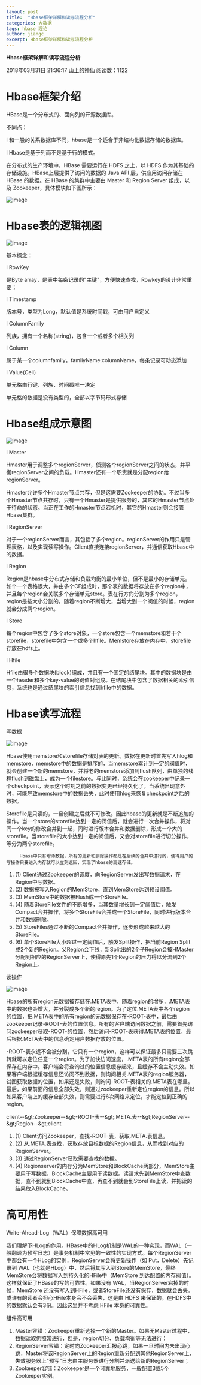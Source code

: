 ```yaml
---
layout: post
title:  "Hbase框架详解和读写流程分析"
categories: 大数据
tags: hbase 理论
author: jiangc
excerpt: Hbase框架详解和读写流程分析
---
```

**Hbase框架详解和读写流程分析**

2018年03月31日 21:36:17 [山上的神仙](https://me.csdn.net/u011833033) 阅读数：1122

# Hbase框架介绍

HBase是一个分布式的、面向列的开源数据库。

不同点：

l  和一般的关系数据库不同，hbase是一个适合于非结构化数据存储的数据库。

l  Hbase是基于列而不是基于行的模式。

在分布式的生产环境中，HBase 需要运行在 HDFS 之上，以 HDFS 作为其基础的存储设施。HBase上层提供了访问的数据的 Java API 层，供应用访问存储在 HBase 的数据。在 HBase 的集群中主要由 Master 和 Region Server 组成，以及 Zookeeper，具体模块如下图所示：

![image](/images/2018\03\dsj\1569799038994.jpg "image")

# Hbase表的逻辑视图

![image](/images/2018\03\dsj\1569799039002.jpg "image")

基本概念：

l  RowKey

是Byte array，是表中每条记录的&quot;主键&quot;，方便快速查找，Rowkey的设计非常重要；

l  Timestamp

版本号，类型为Long，默认值是系统时间戳，可由用户自定义

l  ColumnFamily

列族，拥有一个名称(string)，包含一个或者多个相关列

l  Column

属于某一个columnfamily，familyName:columnName，每条记录可动态添加

l  Value(Cell)

单元格由行键、列族、时间戳唯一决定

单元格的数据是没有类型的，全部以字节码形式存储

# Hbase组成示意图

![image](/images/2018\03\dsj\1569799039006.jpg "image")

l  Master

Hmaster用于调整多个regionServer，侦测各个regionServer之间的状态，并平衡regionServer之间的负载。Hmaster还有一个职责就是分配region给regionServer。

Hmaster允许多个Hmaster节点共存，但是这需要Zookeeper的协助。不过当多个Hmaster节点共存时，只有一个Hmaster是提供服务的，其它的Hmaster节点处于待命的状态。当正在工作的Hmaster节点宕机时，其它的Hmaster则会接管Hbase集群。

l  RegionServer

对于一个regionServer而言，其包括了多个region。regionServer的作用只是管理表格，以及实现读写操作。Client直接连接regionServer，并通信获取Hbase中的数据。

l  Region

Region是hbase中分布式存储和负载均衡的最小单位，但不是最小的存储单元。如个一个表格很大，并由多个CF组成时，那个表的数据将存放在多个region中，并且每个region会关联多个存储单元store。表在行方向分割为多个region，region是按大小分割的，随着region不断增大，当增大到一个阀值的时候，region就会分成两个region。

l  Store

每个region中包含了多个store对象，一个store包含一个memstore和若干个storefile，storefile中包含一个或多个hfile。Memstore存放在内存中，storefile存放在hdfs上。

l  Hfile

Hfile由很多个数据块(block)组成，并且有一个固定的结尾块。其中的数据块是由一个header和多个key-value的键值对组成。在结尾块中包含了数据相关的索引信息，系统也是通过结尾块的索引信息找到hfile中的数据。

# Hbase读写流程

写数据

![image](/images/2018\03\dsj\1569799039012.jpg "image")

Hbase使用memstore和storefile存储对表的更新。数据在更新时首先写入hlog和memstore，memstore中的数据是排序的，当memstore累计到一定的阀值时，就会创建一个新的memstore，并将老的memstore添加到flush队列，由单独的线程flush到磁盘上，成为一个filestore。与此同时，系统会在zookeeper中记录一个checkpoint，表示这个时刻之前的数据变更已经持久化了。当系统出现意外时，可能导致memstore中的数据丢失，此时使用hlog来恢复checkpoint之后的数据。

Storefile是只读的，一旦创建之后就不可修改。因此hbase的更新就是不断追加的操作。当一个store的storefile达到一定的阀值后，就会进行一次合并操作，将对同一个key的修改合并到一起，同时进行版本合并和数据删除，形成一个大的storefile。当storefile的大小达到一定的阀值后，又会对storefile进行切分操作，等分为两个storefile。

         Hbase中只有增添数据，所有的更新和删除操作都是在后续的合并中进行的，使得用户的写操作只要进入内存就可以立刻返回，实现了hbase的高速存储。

1. (1) Client通过Zookeeper的调度，向RegionServer发出写数据请求，在Region中写数据。
2. (2) 数据被写入Region的MemStore，直到MemStore达到预设阈值。
3. (3) MemStore中的数据被Flush成一个StoreFile。
4. (4) 随着StoreFile文件的不断增多，当其数量增长到一定阈值后，触发Compact合并操作，将多个StoreFile合并成一个StoreFile，同时进行版本合并和数据删除。
5. (5) StoreFiles通过不断的Compact合并操作，逐步形成越来越大的StoreFile。
6. (6) 单个StoreFile大小超过一定阈值后，触发Split操作，把当前Region Split成2个新的Region。父Region会下线，新Split出的2个子Region会被HMaster分配到相应的RegionServer上，使得原先1个Region的压力得以分流到2个Region上。

读操作

![image](/images/2018\03\dsj\1569799039021.jpg "image")

Hbase的所有region元数据被存储在.META表中，随着region的增多，.META表中的数据也会增大，并分裂成多个新的region。为了定位.META表中各个region的位置，把.META表中的所有region的元数据保存在-ROOT-表中，最后由zookeeper记录-ROOT-表的位置信息。所有的客户端访问数据之前，需要首先访问zookeeper获取-ROOT-的位置，然后访问-ROOT-表获得.META表的位置，最后根据.META表中的信息确定用户数据存放的位置。

-ROOT-表永远不会被分割，它只有一个region，这样可以保证最多只需要三次跳转就可以定位任意一个region。为了加快访问速度，.META表的所有region全部保存在内存中。客户端会将查询过的位置信息缓存起来，且缓存不会主动失效。如果客户端根据缓存信息还访问不到数据，则询问相关.META表的region服务器，试图获取数据的位置，如果还是失败，则询问-ROOT-表相关的.META表在哪里。最后，如果前面的信息全部失效，则通过zookeeper重新定位region的信息。所以如果客户端上的缓存全部失效，则需要进行6次网络来定位，才能定位到正确的region。

client--\&gt;Zookeeper--\&gt;-ROOT-表--\&gt;.META.表--\&gt;RegionServer--\&gt;Region--\&gt;client

1. (1) Client访问Zookeeper，查找-ROOT-表，获取.META.表信息。
2. (2) 从.META.表查找，获取存放目标数据的Region信息，从而找到对应的RegionServer。
3. (3) 通过RegionServer获取需要查找的数据。
4. (4) Regionserver的内存分为MemStore和BlockCache两部分，MemStore主要用于写数据，BlockCache主要用于读数据。读请求先到MemStore中查数据，查不到就到BlockCache中查，再查不到就会到StoreFile上读，并把读的结果放入BlockCache。

# 高可用性

Write-Ahead-Log（WAL）保障数据高可用

我们理解下HLog的作用。HBase中的HLog机制是WAL的一种实现，而WAL（一般翻译为预写日志）是事务机制中常见的一致性的实现方式。每个RegionServer中都会有一个HLog的实例，RegionServer会将更新操作（如 Put，Delete）先记录到 WAL（也就是HLog）中，然后将其写入到Store的MemStore，最终MemStore会将数据写入到持久化的HFile中（MemStore 到达配置的内存阀值）。这样就保证了HBase的写的可靠性。如果没有 WAL，当RegionServer宕掉的时候，MemStore 还没有写入到HFile，或者StoreFile还没有保存，数据就会丢失。或许有的读者会担心HFile本身会不会丢失，这是由 HDFS 来保证的。在HDFS中的数据默认会有3份。因此这里并不考虑 HFile 本身的可靠性。

组件高可用

1. Master容错：Zookeeper重新选择一个新的Master。如果无Master过程中，数据读取仍照常进行，但是，region切分、负载均衡等无法进行；
2. RegionServer容错：定时向Zookeeper汇报心跳，如果一旦时间内未出现心跳，Master将该RegionServer上的Region重新分配到其他RegionServer上，失效服务器上&quot;预写&quot;日志由主服务器进行分割并派送给新的RegionServer；
3. Zookeeper容错：Zookeeper是一个可靠地服务，一般配置3或5个Zookeeper实例。
